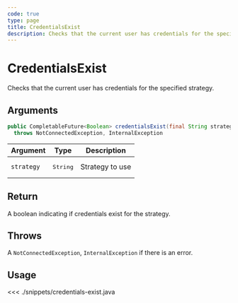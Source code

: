```yaml
---
code: true
type: page
title: CredentialsExist
description: Checks that the current user has credentials for the specified strategy.
---
```


# CredentialsExist

Checks that the current user has credentials for the specified strategy.

## Arguments

```java
public CompletableFuture<Boolean> credentialsExist(final String strategy)
  throws NotConnectedException, InternalException
```

| Argument   | Type              | Description     |
|------------|-------------------|-----------------|
| `strategy` | <pre>String</pre> | Strategy to use |

## Return

A boolean indicating if credentials exist for the strategy.

## Throws

A `NotConnectedException`, `InternalException` if there is an error.

## Usage

<<< ./snippets/credentials-exist.java
